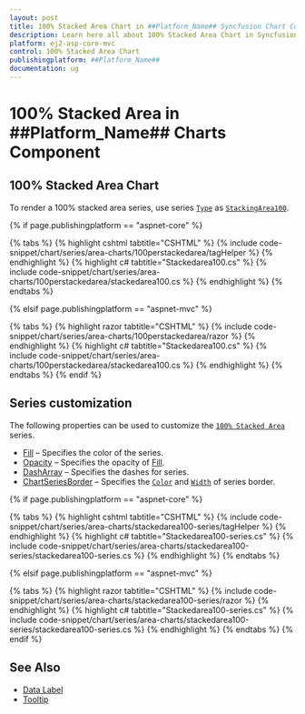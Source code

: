 ```yaml
---
layout: post
title: 100% Stacked Area Chart in ##Platform_Name## Syncfusion Chart Component
description: Learn here all about 100% Stacked Area Chart in Syncfusion ##Platform_Name## Chart component of Syncfusion Essential JS 2 and more.
platform: ej2-asp-core-mvc
control: 100% Stacked Area Chart
publishingplatform: ##Platform_Name##
documentation: ug
---
```



# 100% Stacked Area in ##Platform_Name## Charts Component

## 100% Stacked Area Chart

To render a 100% stacked area series, use series [`Type`](https://help.syncfusion.com/cr/aspnetmvc-js2/Syncfusion.EJ2.Charts.ChartSeries.html#Syncfusion_EJ2_Charts_ChartSeries_Type) as [`StackingArea100`](https://help.syncfusion.com/cr/aspnetmvc-js2/Syncfusion.EJ2.Charts.ChartSeriesType.html#Syncfusion_EJ2_Charts_ChartSeriesType_StackingArea100).

{% if page.publishingplatform == "aspnet-core" %}

{% tabs %}
{% highlight cshtml tabtitle="CSHTML" %}
{% include code-snippet/chart/series/area-charts/100perstackedarea/tagHelper %}
{% endhighlight %}
{% highlight c# tabtitle="Stackedarea100.cs" %}
{% include code-snippet/chart/series/area-charts/100perstackedarea/stackedarea100.cs %}
{% endhighlight %}
{% endtabs %}

{% elsif page.publishingplatform == "aspnet-mvc" %}

{% tabs %}
{% highlight razor tabtitle="CSHTML" %}
{% include code-snippet/chart/series/area-charts/100perstackedarea/razor %}
{% endhighlight %}
{% highlight c# tabtitle="Stackedarea100.cs" %}
{% include code-snippet/chart/series/area-charts/100perstackedarea/stackedarea100.cs %}
{% endhighlight %}
{% endtabs %}
{% endif %}



## Series customization

The following properties can be used to customize the [`100% Stacked Area`](https://help.syncfusion.com/cr/aspnetmvc-js2/Syncfusion.EJ2.Charts.ChartSeriesType.html#Syncfusion_EJ2_Charts_ChartSeriesType_StackingArea100) series.

* [Fill](https://help.syncfusion.com/cr/aspnetmvc-js2/Syncfusion.EJ2.Charts.ChartSeries.html#Syncfusion_EJ2_Charts_ChartSeries_Fill) – Specifies the color of the series.
* [Opacity](https://help.syncfusion.com/cr/aspnetmvc-js2/Syncfusion.EJ2.Charts.ChartSeries.html#Syncfusion_EJ2_Charts_ChartSeries_Opacity) – Specifies the opacity of [Fill](https://help.syncfusion.com/cr/aspnetmvc-js2/Syncfusion.EJ2.Charts.ChartSeries.html#Syncfusion_EJ2_Charts_ChartSeries_Fill).
* [DashArray](https://help.syncfusion.com/cr/aspnetmvc-js2/Syncfusion.EJ2.Charts.ChartSeries.html#Syncfusion_EJ2_Charts_ChartSeries_DashArray) – Specifies the dashes for series.
* [ChartSeriesBorder](https://help.syncfusion.com/cr/aspnetmvc-js2/Syncfusion.EJ2.Charts.ChartBorder.html) – Specifies the [`Color`](https://help.syncfusion.com/cr/aspnetmvc-js2/Syncfusion.EJ2.Charts.ChartBorder.html#Syncfusion_EJ2_Charts_ChartBorder_Color) and [`Width`](https://help.syncfusion.com/cr/aspnetmvc-js2/Syncfusion.EJ2.Charts.ChartBorder.html#Syncfusion_EJ2_Charts_ChartBorder_Width) of series border.

{% if page.publishingplatform == "aspnet-core" %}

{% tabs %}
{% highlight cshtml tabtitle="CSHTML" %}
{% include code-snippet/chart/series/area-charts/stackedarea100-series/tagHelper %}
{% endhighlight %}
{% highlight c# tabtitle="Stackedarea100-series.cs" %}
{% include code-snippet/chart/series/area-charts/stackedarea100-series/stackedarea100-series.cs %}
{% endhighlight %}
{% endtabs %}

{% elsif page.publishingplatform == "aspnet-mvc" %}

{% tabs %}
{% highlight razor tabtitle="CSHTML" %}
{% include code-snippet/chart/series/area-charts/stackedarea100-series/razor %}
{% endhighlight %}
{% highlight c# tabtitle="Stackedarea100-series.cs" %}
{% include code-snippet/chart/series/area-charts/stackedarea100-series/stackedarea100-series.cs %}
{% endhighlight %}
{% endtabs %}
{% endif %}



## See Also

* [Data Label](../data-labels)
* [Tooltip](../tool-tip)